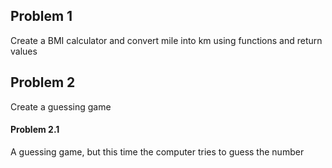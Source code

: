 ## Problem 1 ##
Create a BMI calculator and convert mile into km using functions and return values

## Problem 2 ##
Create a guessing game

#### Problem 2.1 ####

A guessing game, but this time the computer tries to guess the number
